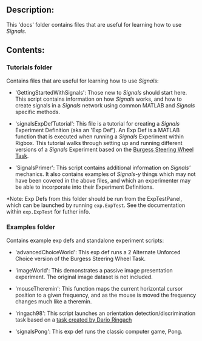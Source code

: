 ## Description:

This 'docs' folder contains files that are useful for learning how to use *Signals*. 

## Contents:

### Tutorials folder

Contains files that are useful for learning how to use *Signals*:

- 'GettingStartedWithSignals': Those new to *Signals* should start here. This script contains information on how *Signals* works, and how to create signals in a *Signals* network using common MATLAB and *Signals* specific methods.

- 'signalsExpDefTutorial': This file is a tutorial for creating a *Signals* Experiment Definition (aka an 'Exp Def'). An Exp Def is a MATLAB function that is executed when running a *Signals* Experiment within Rigbox. This tutorial walks through setting up and running different versions of a *Signals* Experiment based on the [Burgess Steering Wheel Task](https://www.biorxiv.org/content/biorxiv/early/2017/07/25/051912.full.pdf).

- 'SignalsPrimer': This script contains additional information on *Signals'* mechanics. It also contains examples of *Signals-y* things which may not have been covered in the above files, and which an experimenter may be able to incorporate into their Experiment Definitions.

*Note: Exp Defs from this folder should be run from the ExpTestPanel, which can be launched by running `exp.ExpTest`. See the documentation within `exp.ExpTest` for futher info.

### Examples folder

Contains example exp defs and standalone experiment scripts:

- 'advancedChoiceWorld': This exp def runs a 2 Alternate Unforced Choice version of the Burgess Steering Wheel Task.

- 'imageWorld': This demonstrates a passive image presentation experiment.  The original image dataset is not included.

- 'mouseTheremin': This function maps the current horizontal cursor position to a given
frequency, and as the mouse is moved the frequency changes much like a
theremin. 

- 'ringach98': This script launches an orientation detection/discrimination task based on a [task created by Dario Ringach](https://www.sciencedirect.com/science/article/pii/S0042698997003222?via%3Dihub) 

- 'signalsPong': This exp def runs the classic computer game, Pong.